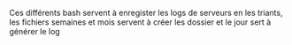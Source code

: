 Ces différents bash servent à enregister les logs de serveurs en les triants, 
les fichiers semaines et mois servent à créer les dossier et le jour sert à générer le log
